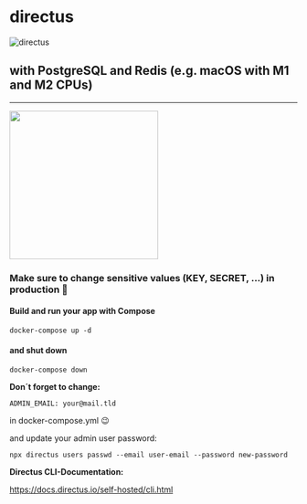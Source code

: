 # directus

![directus](https://user-images.githubusercontent.com/522079/158864859-0fbeae62-9d7a-4619-b35e-f8fa5f68e0c8.png)

## with PostgreSQL and Redis (e.g. macOS with M1 and M2 CPUs)

---

<img src="https://www.docker.com/wp-content/uploads/2022/03/Moby-logo.png" data-canonical-src="https://www.docker.com/wp-content/uploads/2022/03/Moby-logo.png" width="260" />

### Make sure to change sensitive values (KEY, SECRET, ...) in production 🧐

#### Build and run your app with Compose

`docker-compose up -d`

#### and shut down

`docker-compose down`

**Don´t forget to change:**

```
ADMIN_EMAIL: your@mail.tld
```
in docker-compose.yml 😉

and update your admin user password:
```
npx directus users passwd --email user-email --password new-password
```

**Directus CLI-Documentation:**

https://docs.directus.io/self-hosted/cli.html
